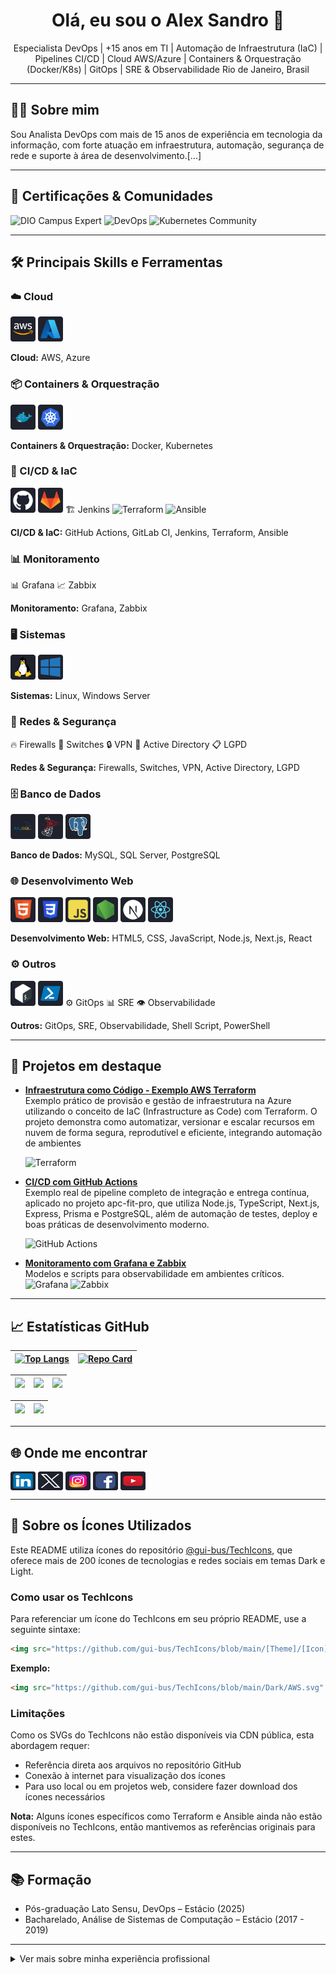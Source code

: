 <h1 align="center">Olá, eu sou o Alex Sandro 👋</h1>
<p align="center">
Especialista DevOps | +15 anos em TI | Automação de Infraestrutura (IaC) | Pipelines CI/CD | Cloud AWS/Azure | Containers & Orquestração (Docker/K8s) | GitOps | SRE & Observabilidade  
Rio de Janeiro, Brasil
</p>

---

## 🧑‍💻 Sobre mim

Sou Analista DevOps com mais de 15 anos de experiência em tecnologia da informação, com forte atuação em infraestrutura, automação, segurança de rede e suporte à área de desenvolvimento.[...]

---

## 🏅 Certificações & Comunidades

![DIO Campus Expert](https://img.shields.io/badge/DIO%20Campus%20Expert-EC407A?style=flat&logo=microsoft&logoColor=white)
![DevOps](https://img.shields.io/badge/DevOps-000000?style=flat&logo=devops&logoColor=white)
![Kubernetes Community](https://img.shields.io/badge/Kubernetes%20Community-326CE5?style=flat&logo=kubernetes&logoColor=white)

---

## 🛠️ Principais Skills e Ferramentas

### ☁️ Cloud
<p align="left">
  <img src="https://github.com/gui-bus/TechIcons/blob/main/Dark/AWS.svg" alt="AWS" width="40" height="40"/>
  <img src="https://github.com/gui-bus/TechIcons/blob/main/Dark/Azure.svg" alt="Azure" width="40" height="40"/>
</p>

**Cloud:** AWS, Azure

### 📦 Containers & Orquestração
<p align="left">
  <img src="https://github.com/gui-bus/TechIcons/blob/main/Dark/Docker.svg" alt="Docker" width="40" height="40"/>
  <img src="https://github.com/gui-bus/TechIcons/blob/main/Dark/Kubernetes.svg" alt="Kubernetes" width="40" height="40"/>
</p>

**Containers & Orquestração:** Docker, Kubernetes

### 🔄 CI/CD & IaC
<p align="left">
  <img src="https://github.com/gui-bus/TechIcons/blob/main/Dark/Github.svg" alt="GitHub Actions" width="40" height="40"/>
  <img src="https://github.com/gui-bus/TechIcons/blob/main/Dark/Gitlab.svg" alt="GitLab CI" width="40" height="40"/>
  🏗️ Jenkins
  <img src="https://cdn.worldvectorlogo.com/logos/terraform-enterprise.svg" alt="Terraform" width="40" height="40"/>
  <img src="https://cdn.worldvectorlogo.com/logos/ansible.svg" alt="Ansible" width="40" height="40"/>
</p>

**CI/CD & IaC:** GitHub Actions, GitLab CI, Jenkins, Terraform, Ansible

### 📊 Monitoramento
<p align="left">
  📊 Grafana
  📈 Zabbix
</p>

**Monitoramento:** Grafana, Zabbix

### 🖥️ Sistemas
<p align="left">
  <img src="https://github.com/gui-bus/TechIcons/blob/main/Dark/Linux.svg" alt="Linux" width="40" height="40"/>
  <img src="https://github.com/gui-bus/TechIcons/blob/main/Dark/Windows.svg" alt="Windows Server" width="40" height="40"/>
</p>

**Sistemas:** Linux, Windows Server

### 🔐 Redes & Segurança
<p align="left">
  🔥 Firewalls
  🔌 Switches
  🔒 VPN
  📁 Active Directory
  📋 LGPD
</p>

**Redes & Segurança:** Firewalls, Switches, VPN, Active Directory, LGPD

### 🗄️ Banco de Dados
<p align="left">
  <img src="https://github.com/gui-bus/TechIcons/blob/main/Dark/MySQL.svg" alt="MySQL" width="40" height="40"/>
  <img src="https://github.com/gui-bus/TechIcons/blob/main/Dark/SQL%20Server.svg" alt="SQL Server" width="40" height="40"/>
  <img src="https://github.com/gui-bus/TechIcons/blob/main/Dark/Postgresql.svg" alt="PostgreSQL" width="40" height="40"/>
</p>

**Banco de Dados:** MySQL, SQL Server, PostgreSQL

### 🌐 Desenvolvimento Web
<p align="left">
  <img src="https://github.com/gui-bus/TechIcons/blob/main/Dark/HTML.svg" alt="HTML5" width="40" height="40"/>
  <img src="https://github.com/gui-bus/TechIcons/blob/main/Dark/CSS.svg" alt="CSS" width="40" height="40"/>
  <img src="https://github.com/gui-bus/TechIcons/blob/main/Dark/Javascript.svg" alt="JavaScript" width="40" height="40"/>
  <img src="https://github.com/gui-bus/TechIcons/blob/main/Dark/NodeJS.svg" alt="Node.js" width="40" height="40"/>
  <img src="https://github.com/gui-bus/TechIcons/blob/main/Dark/NextJS.svg" alt="Next.js" width="40" height="40"/>
  <img src="https://github.com/gui-bus/TechIcons/blob/main/Dark/React.svg" alt="React" width="40" height="40"/>
</p>

**Desenvolvimento Web:** HTML5, CSS, JavaScript, Node.js, Next.js, React

### ⚙️ Outros
<p align="left">
  <img src="https://github.com/gui-bus/TechIcons/blob/main/Dark/Bash.svg" alt="Shell Script" width="40" height="40"/>
  <img src="https://github.com/gui-bus/TechIcons/blob/main/Dark/Powershell.svg" alt="PowerShell" width="40" height="40"/>
  ⚙️ GitOps
  📊 SRE
  👁️ Observabilidade
</p>

**Outros:** GitOps, SRE, Observabilidade, Shell Script, PowerShell

---

## 🚀 Projetos em destaque

- [**Infraestrutura como Código - Exemplo AWS Terraform**](https://github.com/alexsrs/redmine-ai-reporter)  
  Exemplo prático de provisão e gestão de infraestrutura na Azure utilizando o conceito de IaC (Infrastructure as Code) com Terraform. O projeto demonstra como automatizar, versionar e escalar recursos em nuvem de forma segura, reprodutível e eficiente, integrando automação de ambientes

  ![Terraform](https://img.shields.io/badge/Terraform-7B42BC?style=flat&logo=terraform&logoColor=white)

- [**CI/CD com GitHub Actions**](https://github.com/alexsrs/apc-fit-pro)  
  Exemplo real de pipeline completo de integração e entrega contínua, aplicado no projeto apc-fit-pro, que utiliza Node.js, TypeScript, Next.js, Express, Prisma e PostgreSQL, além de automação de testes, deploy e boas práticas de desenvolvimento moderno.
  
  ![GitHub Actions](https://img.shields.io/badge/GitHub%20Actions-2088FF?style=flat&logo=github-actions&logoColor=white)

- [**Monitoramento com Grafana e Zabbix**](https://github.com/alexsrs/grafana-zabbix-monitoring)  
  Modelos e scripts para observabilidade em ambientes críticos.  
  ![Grafana](https://img.shields.io/badge/Grafana-F46800?style=flat&logo=grafana&logoColor=white)
  ![Zabbix](https://img.shields.io/badge/Zabbix-E94D2A?style=flat&logo=zabbix&logoColor=white)

---

## 📈 Estatísticas GitHub

| [![Top Langs](https://github-readme-stats.vercel.app/api/top-langs/?username=alexsrs&langs_count=8&theme=radical)](https://github.com/anuraghazra/github-readme-stats)  |  [![Repo Card](https://github-readme-stats.vercel.app/api/pin/?username=alexsrs&repo=aws-terraform-iac&theme=radical)](https://github.com/alexsrs/aws-terraform-iac) |
|--- |--- |

| ![](http://github-profile-summary-cards.vercel.app/api/cards/stats?username=alexsrs&theme=nord_dark) | ![](http://github-profile-summary-cards.vercel.app/api/cards/repos-per-language?username=alexsrs&theme=nord_dark) | ![](http://github-profile-summary-cards.vercel.app/api/cards/most-commit-language?username=alexsrs&theme=nord_dark) |
| :-: | :-: | :-: |

| ![](http://github-profile-summary-cards.vercel.app/api/cards/profile-details?username=alexsrs&theme=nord_dark) | ![](https://github-readme-streak-stats.herokuapp.com/?user=alexsrs&hide_border=true&theme=radical) |
| :-: | :-: |

---

## 🌐 Onde me encontrar

<p align="left">
  <a href="https://linkedin.com/in/alex4/" target="blank"><img align="center" src="https://github.com/gui-bus/TechIcons/blob/main/Dark/Linkedin.svg" alt="alex4" height="30" width="40" /></a>
  <a href="https://twitter.com/alexsrs" target="blank"><img align="center" src="https://github.com/gui-bus/TechIcons/blob/main/Dark/Twitter.svg" alt="alexsrs" height="30" width="40" /></a>
  <a href="https://instagram.com/alexsrs" target="blank"><img align="center" src="https://github.com/gui-bus/TechIcons/blob/main/Dark/Instagram.svg" alt="alexsrs" height="30" width="40" /></a>
  <a href="https://fb.com/alexsrsouza" target="blank"><img align="center" src="https://github.com/gui-bus/TechIcons/blob/main/Dark/Facebook.svg" alt="alexsrsouza" height="30" width="40" /></a>
  <a href="https://www.youtube.com/alexsrs" target="blank"><img align="center" src="https://github.com/gui-bus/TechIcons/blob/main/Dark/Youtube.svg" alt="alexsrs" height="30" width="40" /></a>
</p>

---

## 🎨 Sobre os Ícones Utilizados

Este README utiliza ícones do repositório [@gui-bus/TechIcons](https://github.com/gui-bus/TechIcons), que oferece mais de 200 ícones de tecnologias e redes sociais em temas Dark e Light.

### Como usar os TechIcons

Para referenciar um ícone do TechIcons em seu próprio README, use a seguinte sintaxe:

```html
<img src="https://github.com/gui-bus/TechIcons/blob/main/[Theme]/[Icon].svg" alt="[Icon]" width="40" height="40"/>
```

**Exemplo:**
```html
<img src="https://github.com/gui-bus/TechIcons/blob/main/Dark/AWS.svg" alt="AWS" width="40" height="40"/>
```

### Limitações

Como os SVGs do TechIcons não estão disponíveis via CDN pública, esta abordagem requer:
- Referência direta aos arquivos no repositório GitHub
- Conexão à internet para visualização dos ícones
- Para uso local ou em projetos web, considere fazer download dos ícones necessários

**Nota:** Alguns ícones específicos como Terraform e Ansible ainda não estão disponíveis no TechIcons, então mantivemos as referências originais para estes.

---

## 📚 Formação

- Pós-graduação Lato Sensu, DevOps – Estácio (2025)
- Bacharelado, Análise de Sistemas de Computação – Estácio (2017 - 2019)

---

<details>
  <summary>Ver mais sobre minha experiência profissional</summary>
  
  <!-- Aqui você pode adicionar um resumo detalhado das experiências, igual ao LinkedIn, se desejar -->
</details>
